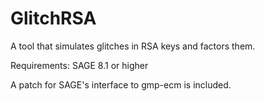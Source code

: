 # GlitchRSA
A tool that simulates glitches in RSA keys and factors them.

Requirements:
SAGE 8.1 or higher

A patch for SAGE's interface to gmp-ecm is included.
